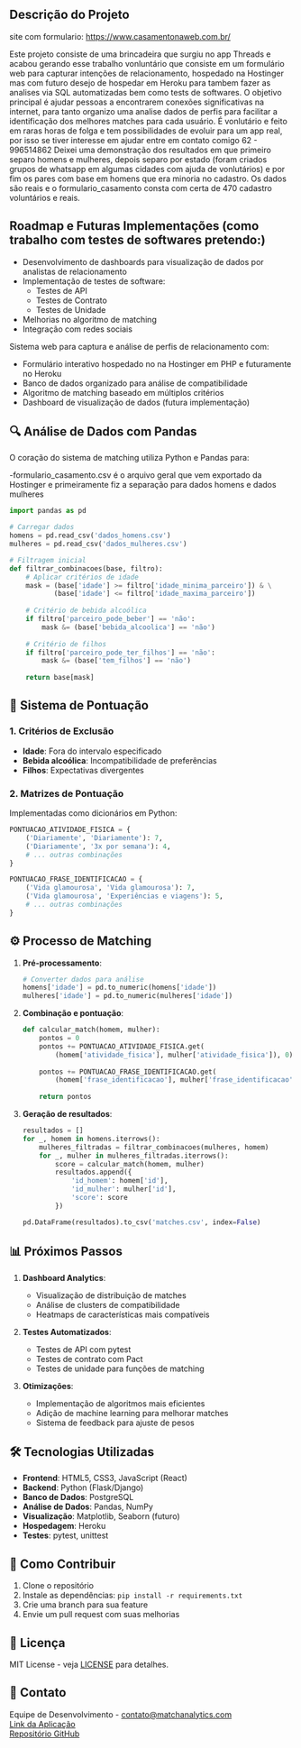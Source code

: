 ## Descrição do Projeto

site com formulario: 
https://www.casamentonaweb.com.br/


Este projeto consiste de uma brincadeira que surgiu no app Threads e acabou gerando esse trabalho vonluntário que consiste em um formulário web para capturar intenções de relacionamento, hospedado na Hostinger mas com futuro desejo de hospedar em Heroku para tambem fazer as analises via SQL automatizadas bem como tests de softwares. O objetivo principal é ajudar pessoas a encontrarem conexões significativas na internet, para tanto organizo uma analise dados de perfis para facilitar a identificação dos melhores matches para cada usuário.
É vonlutário e feito em raras horas de folga e tem possibilidades de evoluir para um app real, por isso se tiver interesse em ajudar entre em contato comigo 62 - 996514862
Deixei uma demonstração dos resultados em que primeiro separo homens e mulheres, depois separo por estado (foram criados grupos de whatsapp em algumas cidades com ajuda de vonlutários) e por fim os pares com base em homens que era minoria no cadastro.
Os dados são reais e o formulario_casamento consta com certa de 470 cadastro voluntários e reais.

## Roadmap e Futuras Implementações (como trabalho com testes de softwares pretendo:)

- Desenvolvimento de dashboards para visualização de dados por analistas de relacionamento
- Implementação de testes de software:
  - Testes de API
  - Testes de Contrato
  - Testes de Unidade
- Melhorias no algoritmo de matching
- Integração com redes sociais


Sistema web para captura e análise de perfis de relacionamento com:
- Formulário interativo hospedado no na Hostinger em PHP e futuramente no Heroku
- Banco de dados organizado para análise de compatibilidade
- Algoritmo de matching baseado em múltiplos critérios
- Dashboard de visualização de dados (futura implementação)

## 🔍 Análise de Dados com Pandas

O coração do sistema de matching utiliza Python e Pandas para:

-formulario_casamento.csv é o arquivo geral que vem exportado da Hostinger e primeiramente fiz a separação para dados homens e dados mulheres

```python
import pandas as pd

# Carregar dados
homens = pd.read_csv('dados_homens.csv')
mulheres = pd.read_csv('dados_mulheres.csv')

# Filtragem inicial
def filtrar_combinacoes(base, filtro):
    # Aplicar critérios de idade
    mask = (base['idade'] >= filtro['idade_minima_parceiro']) & \
           (base['idade'] <= filtro['idade_maxima_parceiro'])
    
    # Critério de bebida alcoólica
    if filtro['parceiro_pode_beber'] == 'não':
        mask &= (base['bebida_alcoolica'] == 'não')
    
    # Critério de filhos
    if filtro['parceiro_pode_ter_filhos'] == 'não':
        mask &= (base['tem_filhos'] == 'não')
    
    return base[mask]
```

## 🎯 Sistema de Pontuação

### 1. Critérios de Exclusão
- **Idade**: Fora do intervalo especificado
- **Bebida alcoólica**: Incompatibilidade de preferências
- **Filhos**: Expectativas divergentes

### 2. Matrizes de Pontuação
Implementadas como dicionários em Python:

```python
PONTUACAO_ATIVIDADE_FISICA = {
    ('Diariamente', 'Diariamente'): 7,
    ('Diariamente', '3x por semana'): 4,
    # ... outras combinações
}

PONTUACAO_FRASE_IDENTIFICACAO = {
    ('Vida glamourosa', 'Vida glamourosa'): 7,
    ('Vida glamourosa', 'Experiências e viagens'): 5,
    # ... outras combinações
}
```

## ⚙️ Processo de Matching

1. **Pré-processamento**:
   ```python
   # Converter dados para análise
   homens['idade'] = pd.to_numeric(homens['idade'])
   mulheres['idade'] = pd.to_numeric(mulheres['idade'])
   ```

2. **Combinação e pontuação**:
   ```python
   def calcular_match(homem, mulher):
       pontos = 0
       pontos += PONTUACAO_ATIVIDADE_FISICA.get(
           (homem['atividade_fisica'], mulher['atividade_fisica']), 0)
       
       pontos += PONTUACAO_FRASE_IDENTIFICACAO.get(
           (homem['frase_identificacao'], mulher['frase_identificacao']), 0)
       
       return pontos
   ```

3. **Geração de resultados**:
   ```python
   resultados = []
   for _, homem in homens.iterrows():
       mulheres_filtradas = filtrar_combinacoes(mulheres, homem)
       for _, mulher in mulheres_filtradas.iterrows():
           score = calcular_match(homem, mulher)
           resultados.append({
               'id_homem': homem['id'],
               'id_mulher': mulher['id'],
               'score': score
           })
   
   pd.DataFrame(resultados).to_csv('matches.csv', index=False)
   ```

## 📊 Próximos Passos

1. **Dashboard Analytics**:
   - Visualização de distribuição de matches
   - Análise de clusters de compatibilidade
   - Heatmaps de características mais compatíveis

2. **Testes Automatizados**:
   - Testes de API com pytest
   - Testes de contrato com Pact
   - Testes de unidade para funções de matching

3. **Otimizações**:
   - Implementação de algoritmos mais eficientes
   - Adição de machine learning para melhorar matches
   - Sistema de feedback para ajuste de pesos

## 🛠 Tecnologias Utilizadas

- **Frontend**: HTML5, CSS3, JavaScript (React)
- **Backend**: Python (Flask/Django)
- **Banco de Dados**: PostgreSQL
- **Análise de Dados**: Pandas, NumPy
- **Visualização**: Matplotlib, Seaborn (futuro)
- **Hospedagem**: Heroku
- **Testes**: pytest, unittest

## 📝 Como Contribuir

1. Clone o repositório
2. Instale as dependências: `pip install -r requirements.txt`
3. Crie uma branch para sua feature
4. Envie um pull request com suas melhorias

## 📄 Licença

MIT License - veja [LICENSE](LICENSE) para detalhes.

## 📧 Contato

Equipe de Desenvolvimento - contato@matchanalytics.com  
[Link da Aplicação](https://seuapp.herokuapp.com)  
[Repositório GitHub](https://github.com/seuuser/match-analytics)

